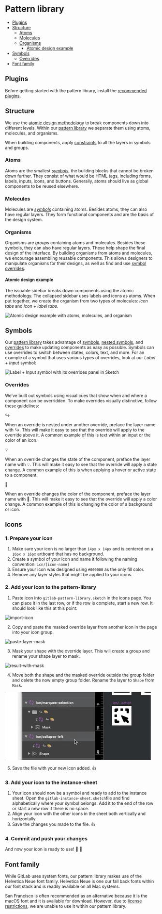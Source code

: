 # Pattern library

<!-- START doctoc generated TOC please keep comment here to allow auto update -->
<!-- DON'T EDIT THIS SECTION, INSTEAD RE-RUN doctoc TO UPDATE -->


- [Plugins](#plugins)
- [Structure](#structure)
  - [Atoms](#atoms)
  - [Molecules](#molecules)
  - [Organisms](#organisms)
    - [Atomic design example](#atomic-design-example)
- [Symbols](#symbols)
  - [Overrides](#overrides)
- [Font family](#font-family)

<!-- END doctoc generated TOC please keep comment here to allow auto update -->

## Plugins

Before getting started with the pattern library, install the
[recommended plugins](/CONTRIBUTING.md#plugins).

## Structure

We use the [atomic design methodology](http://bradfrost.com/blog/post/atomic-web-design/)
to break components down into different levels. Within our [pattern library][pattern-library-file]
we separate them using atoms, molecules, and organisms.

When building components, apply [constraints](https://www.sketchapp.com/docs/layer-basics/constraints/)
to all the layers in symbols and groups.

### Atoms

Atoms are the smallest [_symbols_](#symbols), the building blocks that cannot
be broken down further. They consist of what would be HTML tags, including forms,
labels, inputs, icons, and buttons. Generally, atoms should live as global
components to be reused elsewhere.

### Molecules

Molecules are [_symbols_](#symbols) containing atoms. Besides atoms, they can
also have regular layers. They form functional components and are the basis of
the design system.

### Organisms

Organisms are _groups_ containing atoms and molecules. Besides these symbols,
they can also have regular layers. These help shape the final design of the
interface. By building organisms from atoms and molecules, we encourage
assembling reusable components. This allows designers to manipulate organisms
for their designs, as well as find and use [symbol overrides](#overrides).

#### Atomic design example

The issuable sidebar breaks down components using the atomic methodology. The
collapsed sidebar uses labels and icons as atoms. When put together, we create
the organism from two types of molecules: _icon tabs_ and _icon + label tabs_.

![Atomic design example with atoms, molecules, and organism](images/atomic-design.png)


## Symbols

Our [pattern library][pattern-library-file] takes advantage of [symbols](https://www.sketchapp.com/docs/symbols/),
[nested symbols](https://www.sketchapp.com/docs/symbols/nested-symbols/), and
[overrides](https://www.sketchapp.com/docs/symbols/editing-symbols/#overrides)
to make updating components as easy as possible. Symbols can use overrides to
switch between states, colors, text, and more. For an example of a symbol that
uses various types of overrides, look at our _Label + Input_ symbol:

![Label + Input symbol with its overrides panel in Sketch](images/symbol-overrides.png)

### Overrides

We’ve built out symbols using visual cues that show when and where a component
can be overridden. To make overrides visually distinctive, follow these guidelines:

↪

When an override is nested under another override, preface the layer name with
↪. This will make it easy to see that the override will apply to the override
above it. A common example of this is text within an input or the color of an icon.

💡

When an override changes the state of the component, preface the layer name with
💡. This will make it easy to see that the override will apply a state change.
A common example of this is when applying a hover or active state to a component.

🎨

When an override changes the color of the component, preface the layer name with
🎨. This will make it easy to see that the override will apply a color change.
A common example of this is changing the color of a background or icon.

[pattern-library-file]: /gitlab-pattern-library.sketch

## Icons

### 1. Prepare your icon

1. Make sure your icon is no larger than `14px x 14px` and is centered on a `16px x 16px` artboard that has no background.
1. Create a symbol of your icon and name it following the naming convention: `icn/[icon-name]` 
1. Ensure your icon was designed using `#000000` as the only  fill color.
1. Remove any layer styles that might be applied to your icons.

### 2. Add your icon to the pattern-library

1. Paste icon into `gitlab-pattern-library.sketch` in the icons page. You can place it in the last row, or if the row is complete, start a new row. It should look like this at this point:

![import-icon](images/import-icon.png)

2. Copy and paste the masked override layer from another icon in the page into your icon group.

![paste-layer-mask](images/copy-paste-layer-mask.png)

3. Mask your shape with the override layer. This will create a group and rename your shape layer to mask.

![result-with-mask](images/result-with-mask.png)

4. Move both the shape and the masked override outside the group folder and delete the now empty group folder. Rename the layer to `Shape` from `Mask`.

![adjust-mask](images/layer-management-icon.gif)

5. Save the file with your new icon added. 👍

### 3. Add your icon to the instance-sheet

1. Your icon should now be a symbol and ready to add to the instance sheet. Open the `gitlab-instance-sheet.sketch`file and find alphabetically where your symbol belongs. Add it to the end of the row or start a new row if there is no space.
1. Align your icon with the other icons in the sheet both vertically and horizontally.
1. Save the changes you made to the file. 👍

### 4. Commit and push your changes
And now your icon is ready to use! 🎉 💪

## Font family

While GitLab uses system fonts, our pattern library makes use of the Helvetica
Neue font family. Helvetica Neue is one our fall back fonts within our font stack
and is readily available on all Mac systems.

San Francisco is often recommended as an alternative because it is the macOS
font and it is available for download. However, due to [license restrictions](https://en.wikipedia.org/wiki/San_Francisco_(sans-serif_typeface)#cite_ref-Apple_Developer_Fonts_3-2),
we are unable to use it within our pattern library.
